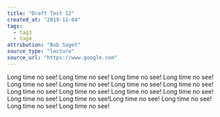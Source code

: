 ```yaml
---
title: "Draft Test 12"
created_at: "2019-11-04"
tags:
  - tag3
  - tag4
attribution: "Bob Saget"
source_type: "lecture"
source_url: "https://www.google.com"
---
```


Long time no see! Long time no see! Long time no see! Long time no see! Long time no see! Long time no see! Long time no see! Long time no see! Long time no see! Long time no see! Long time no see! Long time no see! Long time no see! Long time no see!Long time no see! Long time no see! Long time no see! Long time no see!
